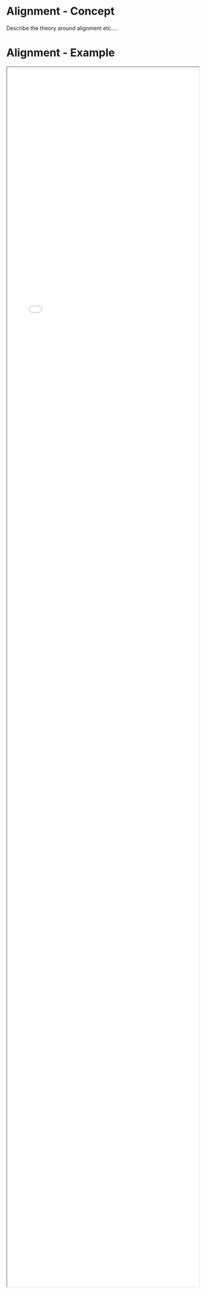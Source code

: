 # Alignment - Concept

Describe the theory around alignment etc.... 

# Alignment - Example 

<iframe src="./Part 1 - Theory/1.UI Design/Alignment/index.html" style="width: 100%; height: 80vh;"/>   

# Alignment - Analysis
* Alignment - arrangement in a straight line or in correct relative positions
* The way elements are positioned on a page is really important (Page Layout)
* The Layout of elements should guide the flow of actions to be performed on a page
* Alignment of elements won't get praise, but when elements are not aligned your site will be criticized


## Bad things to point out

* The submit button is floating around in the middle
* The form controls are inconsistently laid out in terms of their vertical alignment
* inconsistent sizing of form controls
* the input boxes are inconsistent sizes 
* the remember me checkbox has to be counter styled now (against the css framework) to get it to align to something.

## Reading material

https://uxplanet.org/10-rules-for-efficient-form-design-e13dc1fb0e03